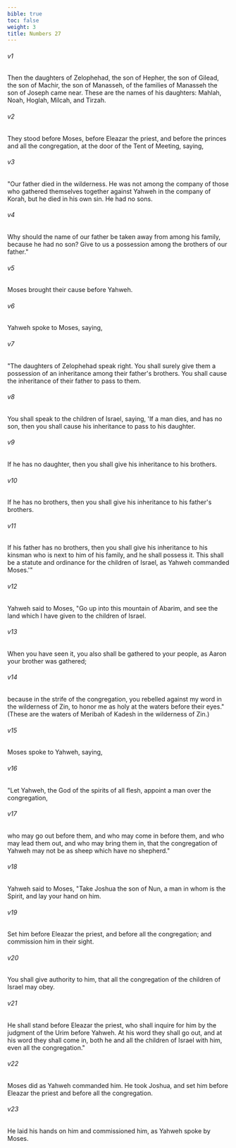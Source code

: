 ```yaml
---
bible: true
toc: false
weight: 3
title: Numbers 27
---
```


###### v1 
Then the daughters of Zelophehad, the son of Hepher, the son of Gilead, the son of Machir, the son of Manasseh, of the families of Manasseh the son of Joseph came near. These are the names of his daughters: Mahlah, Noah, Hoglah, Milcah, and Tirzah. 

###### v2 
They stood before Moses, before Eleazar the priest, and before the princes and all the congregation, at the door of the Tent of Meeting, saying, 

###### v3 
"Our father died in the wilderness. He was not among the company of those who gathered themselves together against Yahweh in the company of Korah, but he died in his own sin. He had no sons. 

###### v4 
Why should the name of our father be taken away from among his family, because he had no son? Give to us a possession among the brothers of our father." 

###### v5 
Moses brought their cause before Yahweh. 

###### v6 
Yahweh spoke to Moses, saying, 

###### v7 
"The daughters of Zelophehad speak right. You shall surely give them a possession of an inheritance among their father's brothers. You shall cause the inheritance of their father to pass to them. 

###### v8 
You shall speak to the children of Israel, saying, 'If a man dies, and has no son, then you shall cause his inheritance to pass to his daughter. 

###### v9 
If he has no daughter, then you shall give his inheritance to his brothers. 

###### v10 
If he has no brothers, then you shall give his inheritance to his father's brothers. 

###### v11 
If his father has no brothers, then you shall give his inheritance to his kinsman who is next to him of his family, and he shall possess it. This shall be a statute and ordinance for the children of Israel, as Yahweh commanded Moses.'" 

###### v12 
Yahweh said to Moses, "Go up into this mountain of Abarim, and see the land which I have given to the children of Israel. 

###### v13 
When you have seen it, you also shall be gathered to your people, as Aaron your brother was gathered; 

###### v14 
because in the strife of the congregation, you rebelled against my word in the wilderness of Zin, to honor me as holy at the waters before their eyes." (These are the waters of Meribah of Kadesh in the wilderness of Zin.) 

###### v15 
Moses spoke to Yahweh, saying, 

###### v16 
"Let Yahweh, the God of the spirits of all flesh, appoint a man over the congregation, 

###### v17 
who may go out before them, and who may come in before them, and who may lead them out, and who may bring them in, that the congregation of Yahweh may not be as sheep which have no shepherd." 

###### v18 
Yahweh said to Moses, "Take Joshua the son of Nun, a man in whom is the Spirit, and lay your hand on him. 

###### v19 
Set him before Eleazar the priest, and before all the congregation; and commission him in their sight. 

###### v20 
You shall give authority to him, that all the congregation of the children of Israel may obey. 

###### v21 
He shall stand before Eleazar the priest, who shall inquire for him by the judgment of the Urim before Yahweh. At his word they shall go out, and at his word they shall come in, both he and all the children of Israel with him, even all the congregation." 

###### v22 
Moses did as Yahweh commanded him. He took Joshua, and set him before Eleazar the priest and before all the congregation. 

###### v23 
He laid his hands on him and commissioned him, as Yahweh spoke by Moses.


